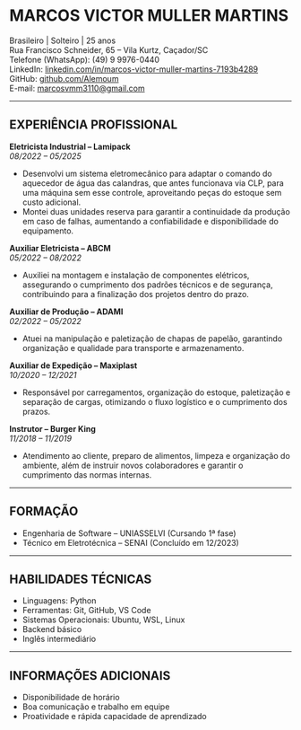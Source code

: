 
# MARCOS VICTOR MULLER MARTINS  
Brasileiro | Solteiro | 25 anos  
Rua Francisco Schneider, 65 – Vila Kurtz, Caçador/SC  
Telefone (WhatsApp): (49) 9 9976-0440  
LinkedIn: [linkedin.com/in/marcos-victor-muller-martins-7193b4289](https://www.linkedin.com/in/marcos-victor-muller-martins-7193b4289/)  
GitHub: [github.com/Alemoum](https://github.com/Alemoum)  
E-mail: marcosvmm3110@gmail.com  

---

## EXPERIÊNCIA PROFISSIONAL  

**Eletricista Industrial – Lamipack**  
_08/2022 – 05/2025_  
- Desenvolvi um sistema eletromecânico para adaptar o comando do aquecedor de água das calandras, que antes funcionava via CLP, para uma máquina sem esse controle, aproveitando peças do estoque sem custo adicional.  
- Montei duas unidades reserva para garantir a continuidade da produção em caso de falhas, aumentando a confiabilidade e disponibilidade do equipamento.  

**Auxiliar Eletricista – ABCM**  
_05/2022 – 08/2022_  
- Auxiliei na montagem e instalação de componentes elétricos, assegurando o cumprimento dos padrões técnicos e de segurança, contribuindo para a finalização dos projetos dentro do prazo.  

**Auxiliar de Produção – ADAMI**  
_02/2022 – 05/2022_  
- Atuei na manipulação e paletização de chapas de papelão, garantindo organização e qualidade para transporte e armazenamento.  

**Auxiliar de Expedição – Maxiplast**  
_10/2020 – 12/2021_  
- Responsável por carregamentos, organização do estoque, paletização e separação de cargas, otimizando o fluxo logístico e o cumprimento dos prazos.  

**Instrutor – Burger King**  
_11/2018 – 11/2019_  
- Atendimento ao cliente, preparo de alimentos, limpeza e organização do ambiente, além de instruir novos colaboradores e garantir o cumprimento das normas internas.  

---

## FORMAÇÃO  

- Engenharia de Software – UNIASSELVI (Cursando 1ª fase)  
- Técnico em Eletrotécnica – SENAI (Concluído em 12/2023)  

---

## HABILIDADES TÉCNICAS  

- Linguagens: Python  
- Ferramentas: Git, GitHub, VS Code  
- Sistemas Operacionais: Ubuntu, WSL, Linux  
- Backend básico  
- Inglês intermediário  

---

## INFORMAÇÕES ADICIONAIS  

- Disponibilidade de horário  
- Boa comunicação e trabalho em equipe  
- Proatividade e rápida capacidade de aprendizado  
